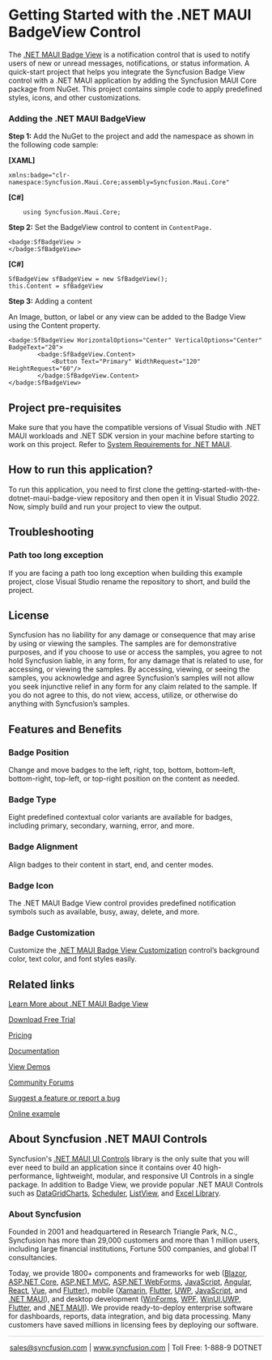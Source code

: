 # Getting Started with the .NET MAUI BadgeView Control
The [.NET MAUI Badge View](https://www.syncfusion.com/maui-controls/maui-badge-view?utm_source=github&utm_medium=listing&utm_campaign=maui-badge-view-github-samples) is a notification control that is used to notify users of new or unread messages, notifications, or status information. A quick-start project that helps you integrate the Syncfusion Badge View control with a .NET MAUI application by adding the Syncfusion MAUI Core package from NuGet. This project contains simple code to apply predefined styles, icons, and other customizations.

### Adding the .NET MAUI BadgeView
**Step 1:** Add the NuGet to the project and add the namespace as shown in the following code sample:

**[XAML]**
```
xmlns:badge="clr-namespace:Syncfusion.Maui.Core;assembly=Syncfusion.Maui.Core"
```
**[C#]**
```
    using Syncfusion.Maui.Core;
```

**Step 2:** Set the BadgeView control to content in `ContentPage.`
```
<badge:SfBadgeView >        
</badge:SfBadgeView>
```
**[C#]**
``` 
SfBadgeView sfBadgeView = new SfBadgeView();
this.Content = sfBadgeView
```

**Step 3:** Adding a content

An Image, button, or label or any view can be added to the Badge View using the Content property.

```
<badge:SfBadgeView HorizontalOptions="Center" VerticalOptions="Center" BadgeText="20">
        <badge:SfBadgeView.Content>
            <Button Text="Primary" WidthRequest="120"  HeightRequest="60"/>
        </badge:SfBadgeView.Content>
</badge:SfBadgeView>
```

## Project pre-requisites

Make sure that you have the compatible versions of Visual Studio with .NET MAUI workloads and .NET SDK version in your machine before starting to work on this project. Refer to [System Requirements for .NET MAUI](https://help.syncfusion.com/maui/system-requirements).

## How to run this application?

To run this application, you need to first clone the getting-started-with-the-dotnet-maui-badge-view repository and then open it in Visual Studio 2022. Now, simply build and run your project to view the output.

## <a name="troubleshooting"></a>Troubleshooting ##
### Path too long exception
If you are facing a path too long exception when building this example project, close Visual Studio rename the repository to short, and build the project.

## License

Syncfusion has no liability for any damage or consequence that may arise by using or viewing the samples. The samples are for demonstrative purposes, and if you choose to use or access the samples, you agree to not hold Syncfusion liable, in any form, for any damage that is related to use, for accessing, or viewing the samples. By accessing, viewing, or seeing the samples, you acknowledge and agree Syncfusion’s samples will not allow you seek injunctive relief in any form for any claim related to the sample. If you do not agree to this, do not view, access, utilize, or otherwise do anything with Syncfusion’s samples.

## Features and Benefits

### Badge Position
Change and move badges to the left, right, top, bottom, bottom-left, bottom-right, top-left, or top-right position on the content as needed.

### Badge Type
Eight predefined contextual color variants are available for badges, including primary, secondary, warning, error, and more.

### Badge Alignment 
Align badges to their content in start, end, and center modes.

### Badge Icon
The .NET MAUI Badge View control provides predefined notification symbols such as available, busy, away, delete, and more.

### Badge Customization
Customize the [.NET MAUI Badge View Customization](https://help.syncfusion.com/maui/badge-view/badge-customization) control’s background color, text color, and font styles easily.

## Related links
[Learn More about .NET MAUI Badge View](https://www.syncfusion.com/maui-controls/maui-badge-view?utm_source=github&utm_medium=listing&utm_campaign=maui-badge-view-github-samples)

[Download Free Trial](https://www.syncfusion.com/downloads/maui?utm_source=github&utm_medium=listing&utm_campaign=maui-badge-view-github-samples)

[Pricing](https://www.syncfusion.com/sales/teamlicense?utm_source=github&utm_medium=listing&utm_campaign=maui-badge-view-github-samples)

[Documentation](https://help.syncfusion.com/maui/badge-view/getting-started?utm_source=github&utm_medium=listing&utm_campaign=maui-badge-view-github-samples)

[View Demos](https://github.com/SyncfusionExamples/getting-started-with-the-dotnet-maui-badge-view-control?utm_source=github&utm_medium=listing&utm_campaign=maui-badge-view-github-samples)

[Community Forums](https://www.syncfusion.com/forums/maui?utm_source=github&utm_medium=listing&utm_campaign=maui-badge-view-github-samples)

[Suggest a feature or report a bug](https://www.syncfusion.com/feedback/maui?utm_source=github&utm_medium=listing&utm_campaign=maui-badge-view-github-samples)

[Online example](https://github.com/syncfusion/maui-demos/tree/master/MAUI/BadgeView/SampleBrowser.Maui.BadgeView/Samples/BadgeView?utm_source=github&utm_medium=listing&utm_campaign=maui-badge-view-github-samples)

## About Syncfusion .NET MAUI Controls

Syncfusion's [.NET MAUI UI Controls](https://www.syncfusion.com/maui-controls?utm_source=github&utm_medium=listing&utm_campaign=maui-badge-view-github-samples) library is the only suite that you will ever need to build an application since it contains over 40 high-performance, lightweight, modular, and responsive UI Controls in a single package. In addition to Badge View, we provide popular .NET MAUI Controls such as [DataGrid](https://www.syncfusion.com/maui-controls/maui-datagrid?utm_source=github&utm_medium=listing&utm_campaign=maui-badge-view-github-samples)[Charts](https://www.syncfusion.com/maui-controls/maui-cartesian-charts?utm_source=github&utm_medium=listing&utm_campaign=maui-badge-view-github-samples), [Scheduler](https://www.syncfusion.com/maui-controls/maui-scheduler?utm_source=github&utm_medium=listing&utm_campaign=maui-badge-view-github-samples), [ListView](https://www.syncfusion.com/maui-controls/maui-listview?utm_source=github&utm_medium=listing&utm_campaign=maui-badge-view-github-samples), and [Excel Library](https://www.syncfusion.com/document-processing/excel-framework/maui?utm_source=github&utm_medium=listing&utm_campaign=maui-badge-view-github-samples).

### About Syncfusion
Founded in 2001 and headquartered in Research Triangle Park, N.C., Syncfusion has more than 29,000 customers and more than 1 million users, including large financial institutions, Fortune 500 companies, and global IT consultancies.

Today, we provide 1800+ components and frameworks for web ([Blazor](https://www.syncfusion.com/blazor-components?utm_source=github&utm_medium=listing&utm_campaign=maui-badge-view-github-samples), [ASP.NET Core](https://www.syncfusion.com/aspnet-core-ui-controls?utm_source=github&utm_medium=listing&utm_campaign=maui-badge-view-github-samples), [ASP.NET MVC](https://www.syncfusion.com/aspnet-mvc-ui-controls?utm_source=github&utm_medium=listing&utm_campaign=maui-badge-view-github-samples), [ASP.NET WebForms](https://www.syncfusion.com/jquery/aspnet-webforms-ui-controls?utm_source=github&utm_medium=listing&utm_campaign=maui-badge-view-github-samples), [JavaScript](https://www.syncfusion.com/javascript-ui-controls?utm_source=github&utm_medium=listing&utm_campaign=maui-badge-view-github-samples), [Angular](https://www.syncfusion.com/angular-components?utm_source=github&utm_medium=listing&utm_campaign=maui-badge-view-github-samples), [React](https://www.syncfusion.com/react-components?utm_source=github&utm_medium=listing&utm_campaign=maui-badge-view-github-samples), [Vue](https://www.syncfusion.com/vue-components?utm_source=github&utm_medium=listing&utm_campaign=maui-badge-view-github-samples), and [Flutter](https://www.syncfusion.com/flutter-widgets?utm_source=github&utm_medium=listing&utm_campaign=maui-badge-view-github-samples)), mobile ([Xamarin](https://www.syncfusion.com/xamarin-ui-controls?utm_source=github&utm_medium=listing&utm_campaign=maui-badge-view-github-samples), [Flutter](https://www.syncfusion.com/flutter-widgets?utm_source=github&utm_medium=listing&utm_campaign=maui-badge-view-github-samples), [UWP](https://www.syncfusion.com/uwp-ui-controls?utm_source=github&utm_medium=listing&utm_campaign=maui-badge-view-github-samples), [JavaScript](https://www.syncfusion.com/javascript-ui-controls?utm_source=github&utm_medium=listing&utm_campaign=maui-badge-view-github-samples), and [.NET MAUI](https://www.syncfusion.com/maui-controls?utm_source=github&utm_medium=listing&utm_campaign=maui-badge-view-github-samples)), and desktop development ([WinForms](https://www.syncfusion.com/winforms-ui-controls?utm_source=github&utm_medium=listing&utm_campaign=maui-badge-view-github-samples), [WPF](https://www.syncfusion.com/wpf-controls?utm_source=github&utm_medium=listing&utm_campaign=maui-badge-view-github-samples), [WinUI](https://www.syncfusion.com/winui-controls?utm_source=github&utm_medium=listing&utm_campaign=maui-badge-view-github-samples),[UWP](https://www.syncfusion.com/uwp-ui-controls?utm_source=github&utm_medium=listing&utm_campaign=maui-badge-view-github-samples), [Flutter](https://www.syncfusion.com/flutter-widgets?utm_source=github&utm_medium=listing&utm_campaign=maui-badge-view-github-samples), and [.NET MAUI](https://www.syncfusion.com/maui-controls?utm_source=github&utm_medium=listing&utm_campaign=maui-badge-view-github-samples)). We provide ready-to-deploy enterprise software for dashboards, reports, data integration, and big data processing. Many customers have saved millions in licensing fees by deploying our software.

<hr style="height:0.3px;border:none;color:lightgrey;background-color:lightgrey;" />

<p align="center">
<a href="mailto:sales@syncfusion.com?Subject=Syncfusion .NET MAUI Badge View - GitHub" target="_top">sales@syncfusion.com</a> | <a href="https://www.syncfusion.com?utm_source=github&utm_medium=listing&utm_campaign=maui-badge-view-github-samples">www.syncfusion.com</a> | Toll Free: 1-888-9 DOTNET <br>
</p>